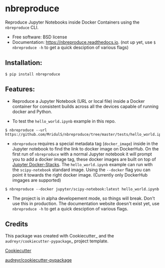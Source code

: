 nbreproduce
===========


Reproduce Jupyter Notebooks inside Docker Containers using the `nbreproduce` CLI.


* Free software: BSD license
* Documentation: https://nbreproduce.readthedocs.io. (not up yet, use `$ nbreproduce -h` to get a quick desciption of various flags)


Installation:
-------------

```
$ pip install nbreproduce
```

Features:
--------

* Reproduce a Jupyter Notebook (URL or local file) inside a Docker container for consistent builds across all the devices capable of running docker and Python.

* To test the `hello_world.ipynb` example in this repo.
```
$ nbreproduce --url https://github.com/MridulS/nbreproduce/tree/master/tests/hello_world.ipynb
```

* `nbreproduce` requires a special metadata tag (`docker_image`) inside in the Jupyter notebook to find the link to docker image on DockerHub. On the first run of `nbreproduce` with a normal Jupyter notebook it will prompt you to add a docker image tag, these docker images are built on top of [Jupyter Docker-Stacks](https://jupyter-docker-stacks.readthedocs.io). The `hello_world.ipynb` example can run with the `scipy-notebook` standard image. Using the `--docker` flag you can point it towards the right docker image. (Currently only DockerHub imgages are supported)
```
$ nbreproduce --docker jupyter/scipy-notebook:latest hello_world.ipynb
```

* The project is in alpha developement mode, so things will break. Don't use this in production. The documentation website doesn't exist yet, use `nbreproduce -h` to get a quick desciption of various flags.

Credits
-------

This package was created with Cookiecutter_ and the `audreyr/cookiecutter-pypackage`_ project template.

[Cookiecutter](https://github.com/audreyr/cookiecutter)

[audreyr/cookiecutter-pypackage](https://github.com/audreyr/cookiecutter-pypackage)
